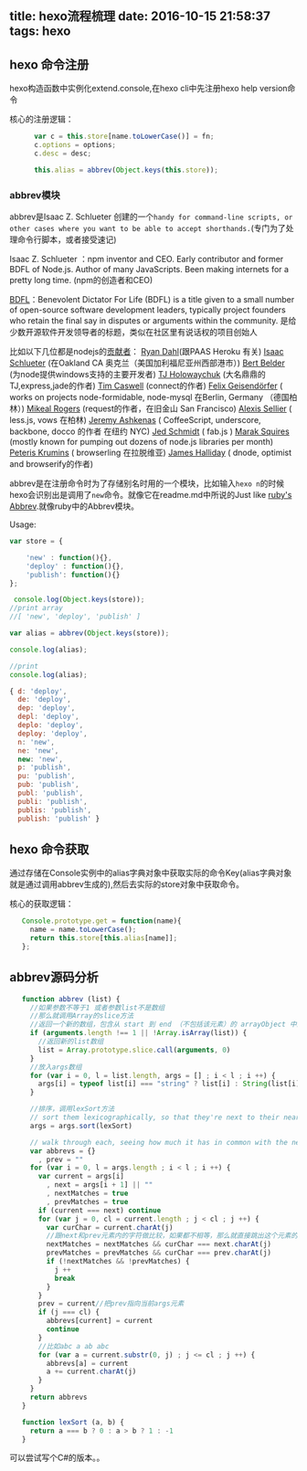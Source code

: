 title: hexo流程梳理
date: 2016-10-15 21:58:37
tags: hexo
---

## hexo 命令注册

hexo构造函数中实例化extend.console,在hexo cli中先注册hexo help version命令

核心的注册逻辑：
```js
	  var c = this.store[name.toLowerCase()] = fn;
	  c.options = options;
	  c.desc = desc;

	  this.alias = abbrev(Object.keys(this.store));
```
### abbrev模块

abbrev是Isaac Z. Schlueter 创建的一个`handy for command-line scripts, or other cases where you want to be able to accept shorthands.`(专门为了处理命令行脚本，或者接受速记)

Isaac Z. Schlueter ：npm inventor and CEO. Early contributor and former BDFL of Node.js. Author of many JavaScripts. Been making internets for a pretty long time.
(npm的创造者和CEO)

[BDFL](https://en.wikipedia.org/wiki/Benevolent_dictator_for_life)：Benevolent Dictator For Life (BDFL) is a title given to a small number of open-source software development leaders, typically project founders who retain the final say in disputes or arguments within the community.
是给少数开源软件开发领导者的标题，类似在社区里有说话权的项目创始人

比如以下几位都是nodejs的[贡献者](http://nodeguide.com/community.html)：
    [Ryan Dahl](https://github.com/ry)(跟PAAS Heroku 有关)
    [Isaac Schlueter](https://github.com/isaacs) (在Oakland CA 奥克兰（美国加利福尼亚州西部港市）)
    [Bert Belder](https://github.com/piscisaureus) (为node提供windows支持的主要开发者)
    [TJ Holowaychuk](https://github.com/visionmedia) (大名鼎鼎的TJ,express,jade的作者)
    [Tim Caswell](https://github.com/creationix) (connect的作者)
    [Felix Geisendörfer](https://github.com/felixge) ( works on projects node-formidable, node-mysql 在Berlin, Germany （德国柏林）)
    [Mikeal Rogers](https://github.com/mikeal) (request的作者，在旧金山 San Francisco)
    [Alexis Sellier](https://github.com/cloudhead) ( less.js, vows 在柏林)
    [Jeremy Ashkenas](https://github.com/jashkenas) ( CoffeeScript, underscore, backbone, docco 的作者 在纽约 NYC)
    [Jed Schmidt](https://github.com/jed) (  fab.js )
    [Marak Squires](https://github.com/marak) (mostly known for pumping out dozens of node.js libraries per month)
    [Peteris Krumins](https://github.com/pkrumins) ( browserling 在拉脱维亚)
    [James Halliday](https://github.com/substack) ( dnode, optimist and browserify的作者)

abbrev是在注册命令时为了存储别名时用的一个模块，比如输入`hexo n`的时候hexo会识别出是调用了`new`命令。就像它在readme.md中所说的Just like [ruby's Abbrev](http://apidock.com/ruby/Abbrev).就像ruby中的Abbrev模块。

Usage:

```js
var store = {

	'new' : function(){},
	'deploy' : function(){},
	'publish': function(){}
};

 console.log(Object.keys(store));
//print array
//[ 'new', 'deploy', 'publish' ]

var alias = abbrev(Object.keys(store));

console.log(alias);

//print
console.log(alias);

{ d: 'deploy',
  de: 'deploy',
  dep: 'deploy',
  depl: 'deploy',
  deplo: 'deploy',
  deploy: 'deploy',
  n: 'new',
  ne: 'new',
  new: 'new',
  p: 'publish',
  pu: 'publish',
  pub: 'publish',
  publ: 'publish',
  publi: 'publish',
  publis: 'publish',
  publish: 'publish' }
 ```

 ## hexo 命令获取

 通过存储在Console实例中的alias字典对象中获取实际的命令Key(alias字典对象就是通过调用abbrev生成的),然后去实际的store对象中获取命令。

 核心的获取逻辑：

 ```js
 	Console.prototype.get = function(name){
	  name = name.toLowerCase();
	  return this.store[this.alias[name]];
	};
 ```

 ## abbrev源码分析

 ```js
	function abbrev (list) {
	  //如果参数不等于1 或者参数list不是数组
	  //那么就调用Array的slice方法
	  //返回一个新的数组，包含从 start 到 end （不包括该元素）的 arrayObject 中的元素。
	  if (arguments.length !== 1 || !Array.isArray(list)) {
	  	//返回新的list数组
	    list = Array.prototype.slice.call(arguments, 0)
	  }
	  //放入args数组
	  for (var i = 0, l = list.length, args = [] ; i < l ; i ++) {
	    args[i] = typeof list[i] === "string" ? list[i] : String(list[i])
	  }

	  //排序，调用lexSort方法
	  // sort them lexicographically, so that they're next to their nearest kin
	  args = args.sort(lexSort)

	  // walk through each, seeing how much it has in common with the next and previous
	  var abbrevs = {}
	    , prev = ""
	  for (var i = 0, l = args.length ; i < l ; i ++) {
	    var current = args[i]
	      , next = args[i + 1] || ""
	      , nextMatches = true
	      , prevMatches = true
	    if (current === next) continue
	    for (var j = 0, cl = current.length ; j < cl ; j ++) {
	      var curChar = current.charAt(j)
	      //跟next和prev元素内的字符做比较，如果都不相等，那么就直接跳出这个元素的比较循环
	      nextMatches = nextMatches && curChar === next.charAt(j)
	      prevMatches = prevMatches && curChar === prev.charAt(j)
	      if (!nextMatches && !prevMatches) {
	        j ++
	        break
	      }
	    }
	    prev = current//把prev指向当前args元素
	    if (j === cl) {
	      abbrevs[current] = current
	      continue
	    }
	    //比如abc a ab abc
	    for (var a = current.substr(0, j) ; j <= cl ; j ++) {
	      abbrevs[a] = current
	      a += current.charAt(j)
	    }
	  }
	  return abbrevs
	}

	function lexSort (a, b) {
	  return a === b ? 0 : a > b ? 1 : -1
	}
 ```

 可以尝试写个C#的版本。。
